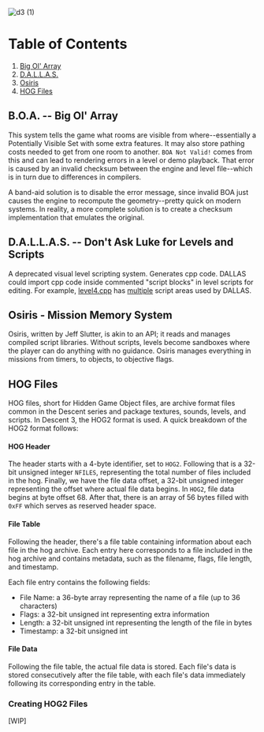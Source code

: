 ![d3 (1)](https://github.com/DescentDevelopers/Descent3/assets/47716344/8fa6bf0e-0ec0-4130-8fad-fa20bbd93a31)

# Table of Contents
1. [Big Ol' Array](https://github.com/DescentDevelopers/Descent3/wiki/Descent-3-Internals#boa----big-ol-array)
2. [D.A.L.L.A.S.](https://github.com/DescentDevelopers/Descent3/wiki/Descent-3-Internals#dallas----dont-ask-luke-for-levels-and-scripts)
3. [Osiris](https://github.com/DescentDevelopers/Descent3/wiki/Descent-3-Internals#osiris---mission-memory-system)
4. [HOG Files](https://github.com/DescentDevelopers/Descent3/wiki/Descent-3-Internals#hog-files)

## B.O.A. -- Big Ol' Array
This system tells the game what rooms are visible from where--essentially a Potentially Visible Set with some extra features. It may also store pathing costs needed to get from one room to another. `BOA Not Valid!` comes from this and can lead to rendering errors in a level or demo playback. That error is caused by an invalid checksum between the engine and level file--which is in turn due to differences in compilers.

A band-aid solution is to disable the error message, since invalid BOA just causes the engine to recompute the geometry--pretty quick on modern systems. In reality, a more complete solution is to create a checksum implementation that emulates the original.

## D.A.L.L.A.S. -- Don't Ask Luke for Levels and Scripts
A deprecated visual level scripting system. Generates cpp code. DALLAS could import cpp code inside commented "script blocks" in level scripts for editing. For example, [level4.cpp](https://github.com/DescentDevelopers/Descent3/blob/main/scripts/level4.cpp#L411) has [multiple](https://github.com/DescentDevelopers/Descent3/blob/main/scripts/level4.cpp#L2128) script areas used by DALLAS.

## Osiris - Mission Memory System
Osiris, written by Jeff Slutter, is akin to an API; it reads and manages compiled script libraries. Without scripts, levels become sandboxes where the player can do anything with no guidance. Osiris manages everything in missions from timers, to objects, to objective flags.

## HOG Files
HOG files, short for Hidden Game Object files, are archive format files common in the Descent series and package textures, sounds, levels, and scripts. In Descent 3, the HOG2 format is used. A quick breakdown of the HOG2 format follows:

#### HOG Header
The header starts with a 4-byte identifier, set to `HOG2`. Following that is a 32-bit unsigned integer `NFILES`, representing the total number of files included in the hog. Finally, we have the file data offset, a 32-bit unsigned integer representing the offset where actual file data begins. In `HOG2`, file data begins at byte offset 68. After that, there is an array of 56 bytes filled with `0xFF` which serves as reserved header space.

#### File Table
Following the header, there's a file table containing information about each file in the hog archive. Each entry here corresponds to a file included in the hog archive and contains metadata, such as the filename, flags, file length, and timestamp.

Each file entry contains the following fields:

- File Name: a 36-byte array representing the name of a file (up to 36 characters)
- Flags: a 32-bit unsigned int representing extra information
- Length: a 32-bit unsigned int representing the length of the file in bytes
- Timestamp: a 32-bit unsigned int

#### File Data
Following the file table, the actual file data is stored. Each file's data is stored consecutively after the file table, with each file's data immediately following its corresponding entry in the table.

### Creating HOG2 Files
[WIP]